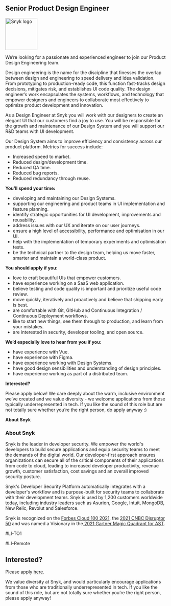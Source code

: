 Senior Product Design Engineer
---

<img src="https://res.cloudinary.com/snyk/image/upload/v1537345894/press-kit/brand/logo-black.png" width="100" alt="Snyk logo" />

<p><span style="font-weight: 400;">We’re looking for a passionate and experienced engineer to join our Product Design Engineering team.</span></p>
<p><span style="font-weight: 400;">Design engineering is the name for the discipline that finesses the overlap between design and engineering to speed delivery and idea validation. From prototyping to production-ready code, this function fast-tracks design decisions, mitigates risk, and establishes UI code quality. The design engineer’s work encapsulates the systems, workflows, and technology that empower designers and engineers to collaborate most effectively to optimize product development and innovation.</span></p>
<p><span style="font-weight: 400;">As a Design Engineer at Snyk you will work with our designers to create an elegant UI that our customers find a joy to use. You will be responsible for the growth and maintenance of our Design System and you will support our R&amp;D teams with UI development.</span></p>
<p><span style="font-weight: 400;">Our Design System aims to improve efficiency and consistency across our product platform. Metrics for success include:</span></p>
<ul>
<li style="font-weight: 400;"><span style="font-weight: 400;">Increased speed to market.</span></li>
<li style="font-weight: 400;"><span style="font-weight: 400;">Reduced design/development time.</span></li>
<li style="font-weight: 400;"><span style="font-weight: 400;">Reduced QA time.</span></li>
<li style="font-weight: 400;"><span style="font-weight: 400;">Reduced bug reports.</span></li>
<li style="font-weight: 400;"><span style="font-weight: 400;">Reduced redundancy through reuse.</span></li>
</ul>
<p><strong>You’ll spend your time:</strong></p>
<ul>
<li style="font-weight: 400;"><span style="font-weight: 400;">developing and maintaining our Design Systems.</span></li>
<li style="font-weight: 400;"><span style="font-weight: 400;">supporting our engineering and product teams in UI implementation and feature planning.</span></li>
<li style="font-weight: 400;"><span style="font-weight: 400;">identify strategic opportunities for UI development, improvements and reusability.</span></li>
<li style="font-weight: 400;"><span style="font-weight: 400;">address issues with our UX and iterate on our user journeys.</span></li>
<li style="font-weight: 400;"><span style="font-weight: 400;">ensure a high level of accessibility, performance and optimisation in our UI.</span></li>
<li style="font-weight: 400;"><span style="font-weight: 400;">help with the implementation of temporary experiments and optimisation tests.&nbsp;</span></li>
<li style="font-weight: 400;"><span style="font-weight: 400;">be the technical partner to the design team, helping us move faster, smarter and maintain a world-class product.</span></li>
</ul>
<p><strong>You should apply if you:</strong></p>
<ul>
<li style="font-weight: 400;"><span style="font-weight: 400;">love to craft beautiful UIs that empower customers.</span></li>
<li style="font-weight: 400;"><span style="font-weight: 400;">have experience working on a SaaS web application.</span></li>
<li style="font-weight: 400;"><span style="font-weight: 400;">believe testing and code quality is important and prioritize useful code review.</span></li>
<li style="font-weight: 400;"><span style="font-weight: 400;">move quickly, iteratively and proactively and believe that shipping early is best.</span></li>
<li style="font-weight: 400;"><span style="font-weight: 400;">are comfortable with Git, GitHub and Continuous Integration / Continuous Deployment workflows.</span></li>
<li style="font-weight: 400;"><span style="font-weight: 400;">like to start new things, see them through to production, and learn from your mistakes.</span></li>
<li style="font-weight: 400;"><span style="font-weight: 400;">are interested in security, developer tooling, and open source.</span></li>
</ul>
<p><strong>We’d especially love to hear from you if you:</strong></p>
<ul>
<li style="font-weight: 400;"><span style="font-weight: 400;">have experience with Vue.</span></li>
<li style="font-weight: 400;"><span style="font-weight: 400;">have experience with Figma.</span></li>
<li style="font-weight: 400;"><span style="font-weight: 400;">have experience working with Design Systems.</span></li>
<li style="font-weight: 400;"><span style="font-weight: 400;">have good design sensibilities and understanding of design principles.</span></li>
<li style="font-weight: 400;"><span style="font-weight: 400;">have experience working as part of a distributed team.</span></li>
</ul>
<p><strong>Interested?</strong></p>
<p><span style="font-weight: 400;">Please apply below! We care deeply about the warm, inclusive environment we’ve created and we value diversity - we welcome applications from those typically underrepresented in tech. If you like the sound of this role but are not totally sure whether you’re the right person, do apply anyway :)</span></p>
<p><strong>About Snyk</strong></p>
<h3><strong>About Snyk</strong></h3>
<p><span style="font-weight: 400;">Snyk is the leader in developer security. We empower the world's developers to build secure applications and equip security teams to meet the demands of the digital world. Our developer-first approach ensures organizations can secure all of the critical components of their applications from code to cloud, leading to increased developer productivity, revenue growth, customer satisfaction, cost savings and an overall improved security posture.&nbsp;</span></p>
<p><span style="font-weight: 400;">Snyk's Developer Security Platform automatically integrates with a developer's workflow and is purpose-built for security teams to collaborate with their development teams. Snyk is used by 1,200 customers worldwide today, including industry leaders such as Asurion, Google, Intuit, MongoDB, New Relic, Revolut and Salesforce.</span></p>
<p><span style="font-weight: 400;">Snyk is recognized on the <a href="https://www.forbes.com/cloud100/#6f24b5ba5f94">Forbes Cloud 100 2021</a>, the <a href="https://www.cnbc.com/2021/05/25/these-are-the-2021-cnbc-disruptor-50-companies.html">2021 CNBC Disruptor 50</a> and was named a Visionary in the<a href="https://snyk.io/blog/snyk-visionary-2021-gartner-magic-quadrant-for-ast/"> 2021 Gartner Magic Quadrant for AST</a>.</span></p>
<p>#LI-TO1</p>
<p><span style="font-weight: 400;">#LI-Remote</span></p>

Interested?
---

Please apply [here](https://boards.greenhouse.io/snyk/jobs/5087552002#app).

We value diversity at Snyk, and would particularly encourage applications from those who are traditionally underrepresented in tech.
If you like the sound of this role, but are not totally sure whether you’re the right person, please apply anyway!
